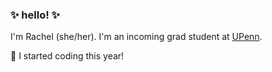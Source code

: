 ### ✨ hello! ✨

I'm Rachel (she/her). I'm an incoming grad student at [UPenn](https://www.seas.upenn.edu/).

🌱 I started coding this year! 
